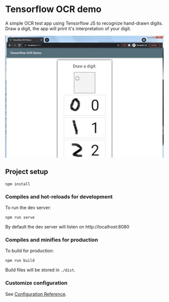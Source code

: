 # Tensorflow OCR demo
A simple OCR test app using Tensorflow JS to recognize hand-drawn digits.
Draw a digit, the app will print it's interpretation of your digit.

![Screenshot](screenshot.jpg)

## Project setup
```
npm install
```

### Compiles and hot-reloads for development
To run the dev server:
```
npm run serve
```
By default the dev server will listen on http://localhost:8080

### Compiles and minifies for production

To build for production:
```
npm run build
```
Build files will be stored in `./dist`.

### Customize configuration
See [Configuration Reference](https://cli.vuejs.org/config/).
